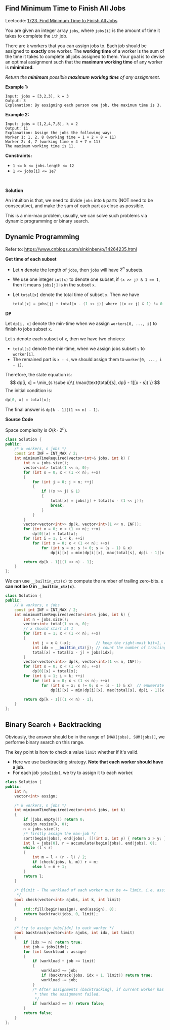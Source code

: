## Find Minimum Time to Finish All Jobs

Leetcode: [1723. Find Minimum Time to Finish All Jobs](https://leetcode-cn.com/problems/find-minimum-time-to-finish-all-jobs/)

You are given an integer array `jobs`, where `jobs[i]` is the amount of time it takes to complete the `ith` job.

There are `k` workers that you can assign jobs to. Each job should be assigned to **exactly** one worker. The **working time** of a worker is the sum of the time it takes to complete all jobs assigned to them. Your goal is to devise an optimal assignment such that the **maximum working time** of any worker is **minimized**.

*Return the **minimum** possible **maximum working time** of any assignment.*

**Example 1:**

```
Input: jobs = [3,2,3], k = 3
Output: 3
Explanation: By assigning each person one job, the maximum time is 3.
```

**Example 2:**

```
Input: jobs = [1,2,4,7,8], k = 2
Output: 11
Explanation: Assign the jobs the following way:
Worker 1: 1, 2, 8 (working time = 1 + 2 + 8 = 11)
Worker 2: 4, 7 (working time = 4 + 7 = 11)
The maximum working time is 11.
```

**Constraints:**

- `1 <= k <= jobs.length <= 12`
- `1 <= jobs[i] <= 1e7`

<br/>

**Solution**

An intuition is that, we need to divide `jobs` into `k` parts (NOT need to be consecutive), and make the sum of each part as close as possible.

This is a min-max problem, usually, we can solve such problems via dynamic programming or binary search.



## Dynamic Programming

Refer to: https://www.cnblogs.com/sinkinben/p/14264235.html

**Get time of each subset**

- Let $n$ denote the length of `jobs`, then `jobs` will have $2^n$ subsets. 

- We use one integer `int(x)` to denote one subset, if `(x >> j) & 1 == 1`, then it means `jobs[j]` is in the subset `x`.

- Let `total[x]` denote the total time of subset `x`. Then we have

  ```cpp
  total[x] = jobs[j] + total[x - (1 << j)] where ((x >> j) & 1) != 0
  ```

**DP**

Let `dp[i, x]` denote the min-time when we assign `workers[0, ..., i]` to finish to jobs subset `x`.

Let `s` denote each subset of `x`, then we have two choices: 

- `total[s]` denote the min-time, when we assign jobs subset `s` to `worker[i]`.
- The remained part is `x - s`, we should assign them to `worker[0, ..., i - 1]`.

Therefore, the state equation is:
$$
dp[i, x] = \min_{s \sube x}\{ \max(\text{total}[s], dp[i - 1][x - s]) \}
$$
The initial condition is:

```cpp
dp[0, x] = total[x];
```

The final answer is `dp[k - 1][(1 << n) - 1]`.

**Source Code**

Space complexity is $O(k\cdot2^n)$.

```cpp
class Solution {
public:
    /* k workers, n jobs */
    const int INF = INT_MAX / 2;
    int minimumTimeRequired(vector<int>& jobs, int k) {
        int n = jobs.size();
        vector<int> total(1 << n, 0);
        for (int x = 0; x < (1 << n); ++x)
        {
            for (int j = 0; j < n; ++j)
            {
                if ((x >> j) & 1)
                {
                    total[x] = jobs[j] + total[x - (1 << j)];
                    break;
                }
            }
        }
        vector<vector<int>> dp(k, vector<int>(1 << n, INF));
        for (int x = 0; x < (1 << n); ++x)
            dp[0][x] = total[x];
        for (int i = 1; i < k; ++i)
            for (int x = 0; x < (1 << n); ++x)
                for (int s = x; s != 0; s = (s - 1) & x)
                    dp[i][x] = min(dp[i][x], max(total[s], dp[i - 1][x - s]));

        return dp[k - 1][(1 << n) - 1];
    }
};
```

We can use `__builtin_ctz(x)` to compute the number of trailing zero-bits. **`x` can not be 0 in `__builtin_ctz(x)`**.

```cpp
class Solution {
public:
    // k workers, n jobs
    const int INF = INT_MAX / 2;
    int minimumTimeRequired(vector<int>& jobs, int k) {
        int n = jobs.size();
        vector<int> total(1 << n, 0);
        // x should start at 1
        for (int x = 1; x < (1 << n); ++x)
        {
            int j = x & (-x);           // keep the right-most bit=1, which is equivalent to x&(~x+1)
            int idx = __builtin_ctz(j); // count the number of trailing zeros
            total[x] = total[x - j] + jobs[idx];
        }
        vector<vector<int>> dp(k, vector<int>(1 << n, INF));
        for (int x = 0; x < (1 << n); ++x)
            dp[0][x] = total[x];
        for (int i = 1; i < k; ++i)
            for (int x = 0; x < (1 << n); ++x)
                for (int s = x; s != 0; s = (s - 1) & x)  // enumerate all subsets of `x`, except empty set
                    dp[i][x] = min(dp[i][x], max(total[s], dp[i - 1][x - s]));

        return dp[k - 1][(1 << n) - 1];
    }
};
```



## Binary Search + Backtracking

Obviously, the answer should be in the range of `[MAX(jobs), SUM(jobs)]`, we performe binary search on this range.

The key point is how to check a value `limit` whether if it's valid. 

- Here we use backtracking strategy. **Note that each worker should have a job.**
- For each job `jobs[idx]`, we try to assign it to each worker.

```cpp
class Solution {
public:
    int n;
    vector<int> assign;

    /* k workers, n jobs */
    int minimumTimeRequired(vector<int>& jobs, int k) 
    {
        if (jobs.empty()) return 0;
        assign.resize(k, 0);
        n = jobs.size();
        /* firstly assign the max-job */
        sort(begin(jobs), end(jobs), [](int x, int y) { return x > y; });
        int l = jobs[0], r = accumulate(begin(jobs), end(jobs), 0);
        while (l < r)
        {
            int m = l + (r - l) / 2;
            if (check(jobs, k, m)) r = m;
            else l = m + 1;
        }
        return l;
    }
    
    /* @limit - The workload of each worker must be <= limit, i.e. assign[i] <= limit
     */
    bool check(vector<int> &jobs, int k, int limit)
    {
        std::fill(begin(assign), end(assign), 0);
        return backtrack(jobs, 0, limit);
    }
    
    /* try to assign jobs[idx] to each worker */
    bool backtrack(vector<int> &jobs, int idx, int limit)
    {
        if (idx >= n) return true;
        int job = jobs[idx];
        for (int &workload : assign)
        {
            if (workload + job <= limit)
            {
                workload += job;
                if (backtrack(jobs, idx + 1, limit)) return true;
                workload -= job;
            }
            /* After assignments (backtracking), if current worker has no job,
             * then the assignment failed.
             */
            if (workload == 0) return false;
        }
        return false;
    }
};
```

